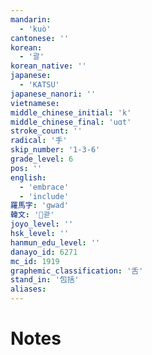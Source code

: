 ```yaml
---
mandarin:
  - 'kuò'
cantonese: ''
korean:
  - '괄'
korean_native: ''
japanese:
  - 'KATSU'
japanese_nanori: ''
vietnamese:
middle_chinese_initial: 'k'
middle_chinese_final: 'uɑt'
stroke_count: ''
radical: '手'
skip_number: '1-3-6'
grade_level: 6
pos: ''
english:
  - 'embrace'
  - 'include'
羅馬字: 'gwad'
韓文: '괃'
joyo_level: ''
hsk_level: ''
hanmun_edu_level: ''
danayo_id: 6271
mc_id: 1919
graphemic_classification: '舌'
stand_in: '包括'
aliases:
---
```


# Notes
